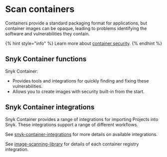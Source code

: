 # Scan containers

Containers provide a standard packaging format for applications, but container images can be opaque, leading to problems identifying the software and vulnerabilities they contain.

{% hint style="info" %}
Learn more about [container security](https://snyk.io/learn/container-security/).
{% endhint %}

## Snyk Container functions

Snyk Container:

* Provides tools and integrations for quickly finding and fixing these vulnerabilities.
* Allows you to create images with security built-in from the start.

## Snyk Container integrations

Snyk Container provides a range of integrations for importing Projects into Snyk. These integrations support a range of different workflows.

See [snyk-container-integrations](snyk-container-integrations/ "mention") for more details on available integrations.

See [image-scanning-library](snyk-container-integrations/image-scanning-library/ "mention") for details of each container registry integration.
